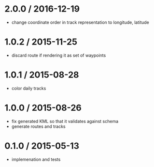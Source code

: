 
2.0.0 / 2016-12-19
==================

 * change coordinate order in track representation to longitude, latitude

1.0.2 / 2015-11-25
==================

 * discard route if rendering it as set of waypoints

1.0.1 / 2015-08-28
==================

 * color daily tracks

1.0.0 / 2015-08-26
==================

 * fix generated KML so that it validates against schema
 * generate routes and tracks

0.1.0 / 2015-05-13
==================

 * implemenation and tests
